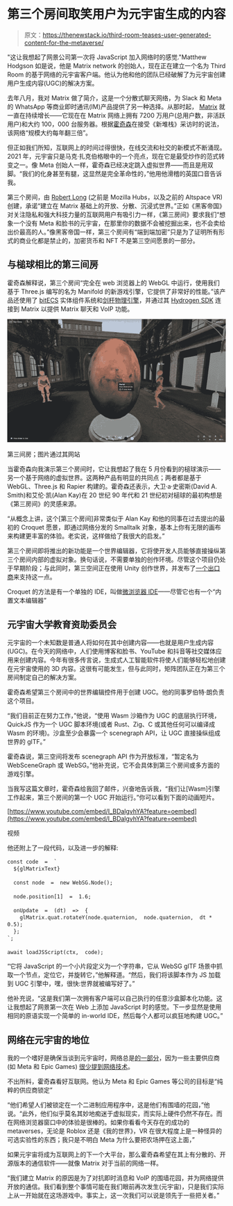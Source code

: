 # 第三个房间取笑用户为元宇宙生成的内容

> 原文：<https://thenewstack.io/third-room-teases-user-generated-content-for-the-metaverse/>

"这让我想起了网景公司第一次将 JavaScript 加入网络时的感觉."Matthew Hodgson 如是说，他是 Matrix network 的创始人，现在正在建立一个名为 Third Room 的基于网络的元宇宙客户端。他认为他和他的团队已经破解了为元宇宙创建用户生成内容(UGC)的解决方案。

去年八月，我对 Matrix 做了简介，这是一个分散式聊天网络，为 Slack 和 Meta 的 WhatsApp 等商业即时通讯(IM)产品提供了另一种选择。从那时起， [Matrix](https://matrix.org/) 就一直在持续增长——它现在在 Matrix 网络上拥有 7200 万用户(总用户数，非活跃用户)和大约 100，000 台服务器。根据[霍奇森](https://www.linkedin.com/in/matthew-hodgson-22535b2/)在接受《新堆栈》采访时的说法，该网络“规模大约每年翻三倍”。

但正如我们所知，互联网上的时间过得很快，在线交流和社交的新模式不断涌现。2021 年，元宇宙只是马克·扎克伯格眼中的一个亮点，现在它是最受炒作的范式转变之一。像 Meta 创始人一样，霍奇森已经决定跳入虚拟世界——而且是用双脚。“我们的化身甚至有腿，这显然是完全革命性的，”他用他滑稽的英国口音告诉我。

第三个房间，由 [Robert Long](https://twitter.com/arobertlong) (之前是 Mozilla Hubs，以及之前的 Altspace VR)创建，承诺“建立在 Matrix 基础上的开放、分散、沉浸式世界。”正如《黑客帝国》对关注隐私和强大科技力量的互联网用户有吸引力一样，《第三房间》要求我们“想象一个没有 Meta 和脸书的元宇宙，在那里你的数据不会被挖掘出来，也不会卖给出价最高的人。”像黑客帝国一样，第三个房间有“端到端加密”只是为了证明所有形式的商业化都是禁止的，加密货币和 NFT 不是第三空间愿景的一部分。

## 与槌球相比的第三间房

霍奇森解释说，第三个房间“完全在 web 浏览器上的 WebGL 中运行，使用我们基于 Three.js 编写的名为 Manifold 的新游戏引擎，它提供了非常好的性能。”该产品还使用了 [bitECS](https://github.com/NateTheGreatt/bitECS#readme) 实体组件系统和[剑杆物理引擎](https://rapier.rs/)，并通过其 [Hydrogen SDK](https://github.com/vector-im/hydrogen-web) 连接到 Matrix 以提供 Matrix 聊天和 VoIP 功能。

![Third Room](img/f911c1ce4d35d46319ed71f8c3abc4e0.png)

第三间房；图片通过其网站

当霍奇森向我演示第三个房间时，它让我想起了我在 5 月份看到的槌球演示——另一个基于网络的虚拟世界。这两种产品有明显的共同点；两者都是基于 WebGL、Three.js 和 Rapier 构建的。霍奇森还表示，大卫·a·史密斯(David A. Smith)和艾伦·凯(Alan Kay)在 20 世纪 90 年代和 21 世纪初对槌球的最初构想是《第三房间》的灵感来源。

“从概念上讲，这个[第三个房间]非常类似于 Alan Kay 和他的同事在过去提出的最初的 Croquet 愿景，即通过网络分发的 Smalltalk 对象，基本上你有无限的画布来构建更丰富的体验。老实说，这样做给了我很大的启发。”

第三个房间即将推出的新功能是一个世界编辑器，它将使开发人员能够直接操纵第三个房间内部的虚拟对象。换句话说，不需要单独的创作环境。尽管这个项目仍处于早期阶段；与此同时，第三空间正在使用 Unity 创作世界，并发布了[一个出口商](https://github.com/matrix-org/thirdroom-unity-exporter)来支持这一点。

Croquet 的方法是有一个单独的 IDE，叫做[微浏览器 IDE](https://www.croquet.io/microverse-ide)——尽管它也有一个“内置文本编辑器”

## 元宇宙大学教育资助委员会

元宇宙的一个未知数是普通人将如何在其中创建内容——也就是用户生成内容(UGC)。在今天的网络中，人们使用博客和脸书、YouTube 和抖音等社交媒体应用来创建内容。今年有很多传言说，生成式人工智能软件将使人们能够轻松地创建在元宇宙使用的 3D 内容。这很有可能发生，但与此同时，矩阵团队正在为第三个房间制定自己的解决方案。

霍奇森希望第三个房间中的世界编辑控件用于创建 UGC。他的同事罗伯特·朗负责这个项目。

“我们目前正在努力工作，”他说，“使用 Wasm 沙箱作为 UGC 的底层执行环境，QuickJS 作为一个 UGC 脚本环境(或者 Rust、Zig、C 或其他任何可以编译成 Wasm 的环境)。沙盒至少会暴露一个 scenegraph API，让 UGC 直接操纵组成世界的 glTF。”

霍奇森说，第三空间将发布 scenegraph API 作为开放标准，“暂定名为 WebSceneGraph 或 WebSG。”他补充说，它不会具体到第三个房间或多方面的游戏引擎。

当我写这篇文章时，霍奇森给我回了邮件，兴奋地告诉我，“我们让[Wasm]引擎工作起来，第三个房间的第一个 UGC 开始运行。”你可以看到下面的动画短片。

[https://www.youtube.com/embed/I_BDalgvhYA?feature=oembed](https://www.youtube.com/embed/I_BDalgvhYA?feature=oembed)

视频

他还附上了一段代码，以及进一步的解释:

```
const code  =  `
  ${glMatrixText}

  const node  =  new WebSG.Node();

  node.position[1]  =  1.6;

  onUpdate  =  (dt)  =>  {
    glMatrix.quat.rotateY(node.quaternion,  node.quaternion,  dt *  0.5);
  };
`;

await loadJSScript(ctx,  code);

```

“它将 JavaScript 的一个小片段定义为一个字符串，它从 WebSG glTF 场景中抓取一个节点，定位它，并旋转它，”他解释道。“然后，我们将该脚本作为 JS 加载到 UGC 引擎中，嘿，很快:世界就被编写好了。”

他补充说，“这是我们第一次拥有客户端可以自己执行的任意沙盒脚本化功能。这让我想起了网景第一次在 Web 上添加 JavaScript 时的感觉。下一步显然是使用相同的原语实现一个简单的 in-world IDE，然后每个人都可以疯狂地构建 UGC。”

## 网络在元宇宙的地位

我的一个嗜好是确保当谈到元宇宙时，网络总是[的一部分](https://thenewstack.io/metaverse-standards-forum/)，因为一些主要供应商(如 Meta 和 Epic Games) [很少提到网络技术](https://thenewstack.io/meta-metaverse-developers/)。

不出所料，霍奇森看好互联网。他认为 Meta 和 Epic Games 等公司的目标是“纯粹的供应商锁定”

“他们希望人们被锁定在一个二进制应用程序中，这是他们有围墙的花园，”他说。“此外，他们似乎莫名其妙地痴迷于虚拟现实，而实际上硬件仍然不存在。而在网络浏览器窗口中的体验是很棒的。如果你看看今天存在的成功的 metaverses，无论是 Roblox 还是《我的世界》，VR 在很大程度上是一种怪异的可选实验性的东西；我只是不明白 Meta 为什么要把农场押在这上面，”

如果元宇宙将成为互联网上的下一个大平台，那么霍奇森希望在其上有分散的、开源版本的通信软件——就像 Matrix 对于当前的网络一样。

“我们建立 Matrix 的原因是为了对抗即时消息和 VoIP 的围墙花园，并为网络提供开放的通信。我们看到整个事情可能在我们眼前再次发生(元宇宙)，只是我们实际上从一开始就在这场游戏中。事实上，这一次我们可以说是领先于一些把关者。”

<svg xmlns:xlink="http://www.w3.org/1999/xlink" viewBox="0 0 68 31" version="1.1"><title>Group</title> <desc>Created with Sketch.</desc></svg>
